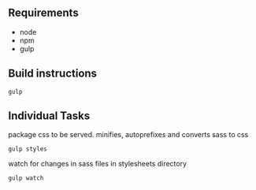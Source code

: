 ## Requirements

- node
- npm
- gulp

## Build instructions

```
gulp
```

## Individual Tasks

package css to be served. minifies, autoprefixes and converts sass to css

```
gulp styles
```

watch for changes in sass files in stylesheets directory

```
gulp watch
```
